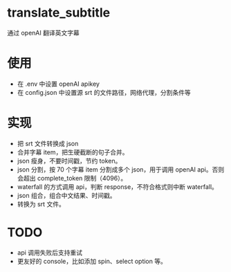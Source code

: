 # translate_subtitle
通过 openAI 翻译英文字幕
# 使用
- 在 .env 中设置 openAI apikey
- 在 config.json 中设置源 srt 的文件路径，网络代理，分割条件等
# 实现
- 把 srt 文件转换成 json
- 合并字幕 item，把生硬截断的句子合并。
- json 瘦身，不要时间戳，节约 token。
- json 分割，按 70 个字幕 item 分割成多个 json，用于调用 openAI api。否则会超出 complete_token 限制（4096）。
- waterfall 的方式调用 api，判断 response，不符合格式则中断 waterfall。
- json 组合，组合中文结果、时间戳。
- 转换为 srt 文件。
# TODO
- api 调用失败后支持重试
- 更友好的 console，比如添加 spin、select option 等。
